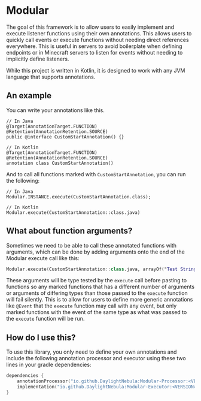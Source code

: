 # Modular
The goal of this framework is to allow users to easily implement and execute listener functions using their own
annotations.  This allows users to quickly call events or execute functions without needing direct references everywhere.
This is useful in servers to avoid boilerplate when defining endpoints or in Minecraft servers to listen for events without
needing to implicitly define listeners.

While this project is written in Kotlin, it is designed to work with any JVM language that supports annotations.

## An example
You can write your annotations like this.
```
// In Java
@Target(AnnotationTarget.FUNCTION)
@Retention(AnnotationRetention.SOURCE)
public @interface CustomStartAnnotation() {}

// In Kotlin
@Target(AnnotationTarget.FUNCTION)
@Retention(AnnotationRetention.SOURCE)
annotation class CustomStartAnnotation()
```

And to call all functions marked with `CustomStartAnnotation`, you can run the following:
```
// In Java
Modular.INSTANCE.execute(CustomStartAnnotation.class);

// In Kotlin
Modular.execute(CustomStartAnnotation::class.java)
```

## What about function arguments?
Sometimes we need to be able to call these annotated functions with arguments, which can be done by adding arguments
onto the end of the Modular execute call like this:
```kotlin
Modular.execute(CustomStartAnnotation::class.java, arrayOf("Test String", 123, false))
```
These arguments will be type tested by the `execute` call before pasting to functions so any marked functions that has
a different number of arguments or arguments of differing types than those passed to the `execute` function will fail
silently.  This is to allow for users to define more generic annotations like `@Event` that the `execute` function may call
with any event, but only marked functions with the event of the same type as what was passed to the `execute` function will
be run.

## How do I use this?
To use this library, you only need to define your own annotations and include the following annotation processor and executor
using these two lines in your gradle dependencies:
```kotlin
dependencies {
    annotationProcessor("io.github.DaylightNebula:Modular-Processor:<VERSION>")
    implementation("io.github.DaylightNebula:Modular-Executor:<VERSION>")
}
```
